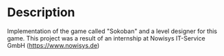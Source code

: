 # Description
Implementation of the game called "Sokoban" and a level designer for this game.
This project was a result of an internship at Nowisys IT-Service GmbH (https://www.nowisys.de)

